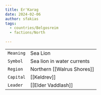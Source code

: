 ```yaml
---
title: Er'Karag
date: 2024-02-06
author: sfakias
tags:
  - countries/Belgosreim
  - factions/North
 
---
```

| | |
| --- | --- |
| `Meaning` | Sea Lion |
| `Symbol` | Sea lion in water currents |
| `Region` | Northern [[Walrus Shores]] |
| `Capital` | [[Keldrev]] |
| `Leader` | [[Elder Vaddlash]] |